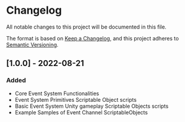 # Changelog
All notable changes to this project will be documented in this file.

The format is based on [Keep a Changelog](https://keepachangelog.com/en/1.0.0/),
and this project adheres to [Semantic Versioning](https://semver.org/spec/v2.0.0.html).

## [1.0.0] - 2022-08-21
### Added
- Core Event System Functionalities
- Event System Primitives Scriptable Object scripts
- Basic Event System Unity gameplay Scriptable Objects scripts
- Example Samples of Event Channel ScriptableObjects
